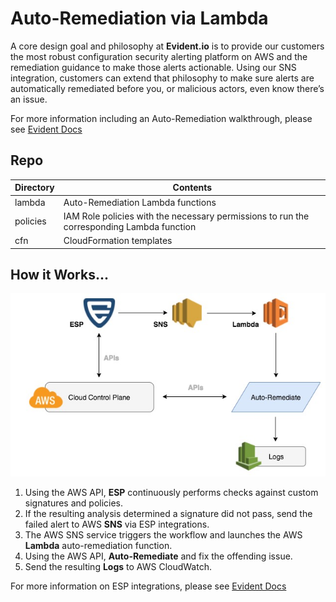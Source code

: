 # Auto-Remediation via Lambda

A core design goal and philosophy at **Evident.io** is to provide our customers the most robust configuration security alerting platform on AWS and the remediation guidance to make those alerts actionable. Using our SNS integration, customers can extend that philosophy to make sure alerts are automatically remediated before you, or malicious actors, even know there’s an issue.

For more information including an Auto-Remediation walkthrough, please see [Evident Docs](http://docs.evident.io/#auto-remediation-via-lambda-walkthrough)

## Repo

Directory | Contents
--------- | ---------
lambda    | Auto-Remediation Lambda functions
policies  | IAM Role policies with the necessary permissions to run the corresponding Lambda function
cfn       | CloudFormation templates

## How it Works...

![Auto-Remediation Flow](../../autoremediate/images/remediate.jpg)

1. Using the AWS API, **ESP** continuously performs checks against custom signatures and policies.
2. If the resulting analysis determined a signature did not pass, send the failed alert to AWS **SNS** via ESP integrations.
3. The AWS SNS service triggers the workflow and launches the AWS **Lambda** auto-remediation function.
4. Using the AWS API, **Auto-Remediate** and fix the offending issue.
5. Send the resulting **Logs** to AWS CloudWatch.

For more information on ESP integrations, please see [Evident Docs](http://docs.evident.io/#integrations)
